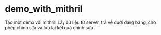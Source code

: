 # demo_with_mithril
Tạo một demo với mithrill 
Lấy dữ liệu từ server, trả về dưới dạng bảng, cho phép chỉnh sửa và lưu lại kết quả chỉnh sửa

